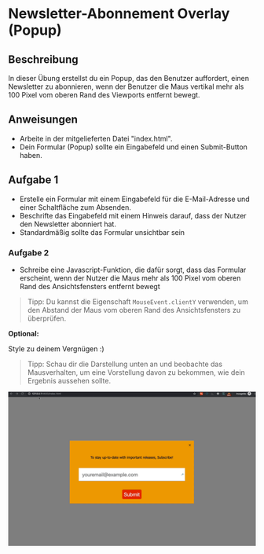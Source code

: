 # Newsletter-Abonnement Overlay (Popup)

## Beschreibung

In dieser Übung erstellst du ein Popup, das den Benutzer auffordert, einen Newsletter zu abonnieren, wenn der Benutzer die Maus vertikal mehr als 100 Pixel vom oberen Rand des Viewports entfernt bewegt.

## Anweisungen

- Arbeite in der mitgelieferten Datei "index.html".
- Dein Formular (Popup) sollte ein Eingabefeld und einen Submit-Button haben.

## Aufgabe 1

- Erstelle ein Formular mit einem Eingabefeld für die E-Mail-Adresse und einer Schaltfläche zum Absenden.
- Beschrifte das Eingabefeld mit einem Hinweis darauf, dass der Nutzer den Newsletter abonniert hat.
- Standardmäßig sollte das Formular unsichtbar sein

### Aufgabe 2

- Schreibe eine Javascript-Funktion, die dafür sorgt, dass das Formular erscheint, wenn der Nutzer die Maus mehr als 100 Pixel vom oberen Rand des Ansichtsfensters entfernt bewegt

> Tipp: Du kannst die Eigenschaft `MouseEvent.clientY` verwenden, um den Abstand der Maus vom oberen Rand des Ansichtsfensters zu überprüfen.

**Optional:**

Style zu deinem Vergnügen :)

> Tipp: Schau dir die Darstellung unten an und beobachte das Mausverhalten, um eine Vorstellung davon zu bekommen, wie dein Ergebnis aussehen sollte.

![demo](demo.gif)
